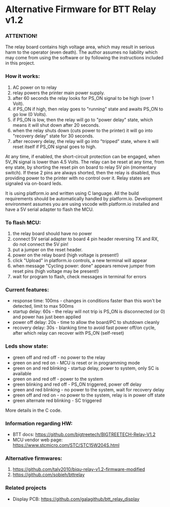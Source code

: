 # Alternative Firmware for BTT Relay v1.2

### ATTENTION!
The relay board contains high voltage area, which may result in serious harm to the operator (even death).
The author assumes no liability which may come from using the software or by following the instructions included in this project.

### How it works:
1) AC power on to relay
2) relay powers the printer main power supply.
3) after 60 seconds the relay looks for PS_ON signal to be high (over 1 Volt).
4) if PS_ON if high, then relay goes to "running" state and awaits PS_ON to go low (0 Volts).
5) if PS_ON is low, then the relay will go to "power delay" state, which means it will shut down after 20 seconds.
6) when the relay shuts down (cuts power to the printer) it will go into "recovery delay" state for 30 seconds.
7) after recovery delay, the relay will go into "tripped" state, where it will reset itself if PS_ON signal goes to high.

At any time, if enabled, the short-circuit protection can be engaged, when 5V_IN signal is lower than 4.5 Volts.
The relay can be reset at any time, from eny state, by shorting the reset pin on board to relay 5V pin (momentary switch). If these 2 pins are always shorted, then the relay is disabled, thus providing power to the printer with no control over it. Relay states are signaled via on-board leds.

It is using platform.io and written using C language.
All the build requirements should be automatically handled by platform.io.
Development environment assumes you are using vscode with platform.io installed and have a 5V serial adapter to flash the MCU.

### To flash MCU:
1) the relay board should have no power
2) connect 5V serial adapter to board 4 pin header reversing TX and RX, do not connect the 5V pin!
3) put a jumper on the reset header.
4) power on the relay board (high voltage is present!)
5) click "Upload" in platform.io controls, a new terminal will appear
6) when message "Cycling power: done" appears remove jumper from reset pins (high voltage may be present!)
7) wait for program to flash, check messages in terminal for errors

### Current features:
- response time: 100ms - changes in conditions faster than this won't be detected, limit to max 500ms
- startup delay: 60s - the relay will not trip is PS_ON is disconnected (or 0) and power has just been applied
- power off delay: 20s - time to allow the board/PC to shutdown cleanly
- recovery delay: 30s - blanking time to avoid fast power off/on cycle, after which relay can recover with PS_ON (self-reset)

### Leds show state:
- green off and red off - no power to the relay
- green on and red on -  MCU is reset or in programming mode
- green on and red blinking - startup delay, power to system, only SC is available
- green on and red off - power to the system
- green blinking and red off - PS_ON triggered, power off delay
- green and red blinking - no power to the system, wait for recovery delay
- green off and red on - no power to the system, relay is in power off state
- green alternate red blinking - SC triggered

More details in the C code.

### Information regarding HW:
- BTT docs: https://github.com/bigtreetech/BIGTREETECH-Relay-V1.2
- MCU vendor web page: https://www.stcmicro.com/STC/STC15W204S.html

### Alternative firmwares:
1) https://github.com/talv2010/biqu-relay-v1.2-firmware-modified
2) https://github.com/sobieh/bttrelay

### Related projects
- Display PCB: https://github.com/galagithub/btt_relay_display
